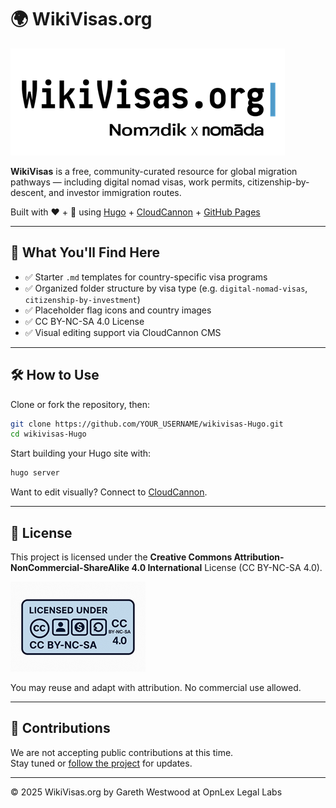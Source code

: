# 🌍 WikiVisas.org

![Welcome to WikiVisas](assets/logo.png)

**WikiVisas** is a free, community-curated resource for global migration pathways — including digital nomad visas, work permits, citizenship-by-descent, and investor immigration routes.

Built with ❤️ + 🙏 using [Hugo](https://gohugo.io/) + [CloudCannon](https://cloudcannon.com/) + [GitHub Pages](https://pages.github.com/)

---

## 📂 What You'll Find Here 

- ✅ Starter `.md` templates for country-specific visa programs  
- ✅ Organized folder structure by visa type (e.g. `digital-nomad-visas`, `citizenship-by-investment`)  
- ✅ Placeholder flag icons and country images  
- ✅ CC BY-NC-SA 4.0 License  
- ✅ Visual editing support via CloudCannon CMS  

---

## 🛠 How to Use

Clone or fork the repository, then:

```bash
git clone https://github.com/YOUR_USERNAME/wikivisas-Hugo.git
cd wikivisas-Hugo
```

Start building your Hugo site with:

```bash
hugo server
```

Want to edit visually? Connect to [CloudCannon](https://cloudcannon.com/).

---

## 📄 License

This project is licensed under the **Creative Commons Attribution-NonCommercial-ShareAlike 4.0 International** License (CC BY-NC-SA 4.0).

![CC License Badge](assets/license-badge.png)

You may reuse and adapt with attribution. No commercial use allowed.

---

## 🤝 Contributions

We are not accepting public contributions at this time.  
Stay tuned or [follow the project](https://github.com/YOUR_USERNAME/wikivisas-Hugo) for updates.

---

© 2025 WikiVisas.org by Gareth Westwood at OpnLex Legal Labs
